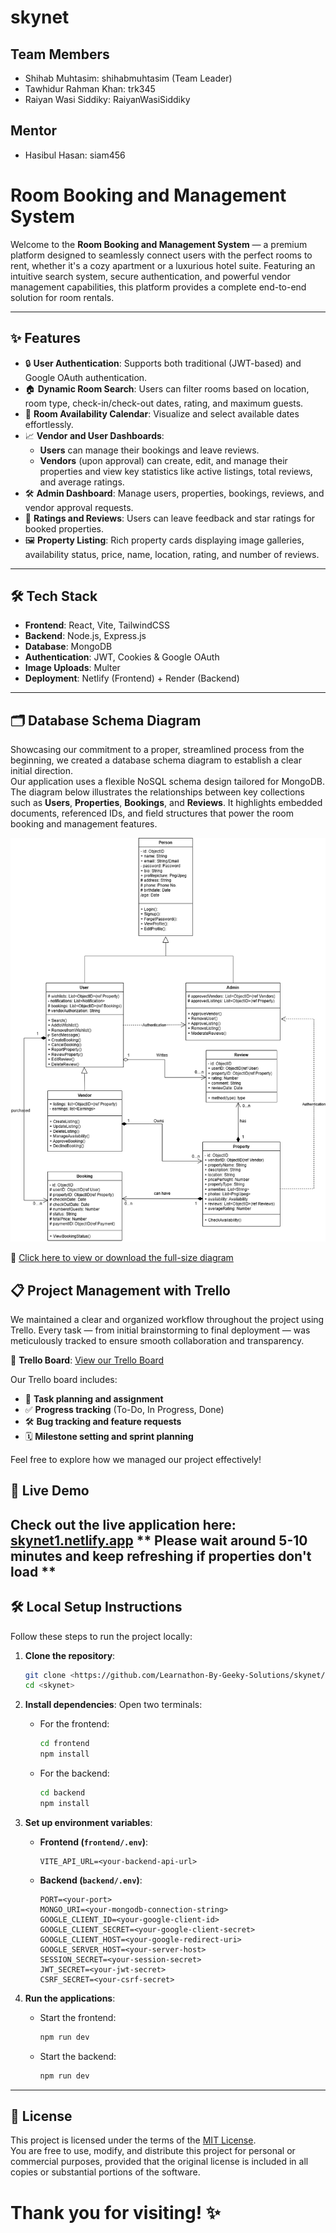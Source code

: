 # skynet

## Team Members
- Shihab Muhtasim: shihabmuhtasim (Team Leader)
- Tawhidur Rahman Khan: trk345
- Raiyan Wasi Siddiky: RaiyanWasiSiddiky

## Mentor
- Hasibul Hasan: siam456

# Room Booking and Management System

Welcome to the **Room Booking and Management System** — a premium platform designed to seamlessly connect users with the perfect rooms to rent, whether it's a cozy apartment or a luxurious hotel suite. Featuring an intuitive search system, secure authentication, and powerful vendor management capabilities, this platform provides a complete end-to-end solution for room rentals.

---

## ✨ Features

- 🔒 **User Authentication**: Supports both traditional (JWT-based) and Google OAuth authentication.
- 🏠 **Dynamic Room Search**: Users can filter rooms based on location, room type, check-in/check-out dates, rating, and maximum guests.
- 📅 **Room Availability Calendar**: Visualize and select available dates effortlessly.
- 📈 **Vendor and User Dashboards**:
  - **Users** can manage their bookings and leave reviews.
  - **Vendors** (upon approval) can create, edit, and manage their properties and view key statistics like active listings, total reviews, and average ratings.
- 🛠️ **Admin Dashboard**: Manage users, properties, bookings, reviews, and vendor approval requests.
- 🌟 **Ratings and Reviews**: Users can leave feedback and star ratings for booked properties.
- 🖼️ **Property Listing**: Rich property cards displaying image galleries, availability status, price, name, location, rating, and number of reviews.

---

## 🛠️ Tech Stack

- **Frontend**: React, Vite, TailwindCSS
- **Backend**: Node.js, Express.js
- **Database**: MongoDB
- **Authentication**: JWT, Cookies & Google OAuth
- **Image Uploads**: Multer
- **Deployment**: Netlify (Frontend) + Render (Backend)

---

## 🗂️ Database Schema Diagram

Showcasing our commitment to a proper, streamlined process from the beginning, we created a database schema diagram to establish a clear initial direction.  
Our application uses a flexible NoSQL schema design tailored for MongoDB. The diagram below illustrates the relationships between key collections such as **Users**, **Properties**, **Bookings**, and **Reviews**. It highlights embedded documents, referenced IDs, and field structures that power the room booking and management features.

![Database Schema](./Schema_Diagram.drawio.png)

📎 [Click here to view or download the full-size diagram](./Schema_Diagram.drawio.png)

## 📋 Project Management with Trello

We maintained a clear and organized workflow throughout the project using Trello. Every task — from initial brainstorming to final deployment — was meticulously tracked to ensure smooth collaboration and transparency.

🔗 **Trello Board**: [View our Trello Board](https://trello.com/invite/b/67aa2e29034f3b4ecd6d085e/ATTIb61d060f8d43f59bca2789210f89d4aeA3B0ADB8/skynetboard)

Our Trello board includes:
- 📌 **Task planning and assignment**
- ✅ **Progress tracking** (To-Do, In Progress, Done)
- 🛠️ **Bug tracking and feature requests**
- 🗓️ **Milestone setting and sprint planning**

Feel free to explore how we managed our project effectively!


## 🚀 Live Demo

Check out the live application here: [skynet1.netlify.app](https://skynet1.netlify.app)
** Please wait around 5-10 minutes and keep refreshing if properties don't load **
---

## 🛠️ Local Setup Instructions

Follow these steps to run the project locally:

1. **Clone the repository**:
   ```bash
   git clone <https://github.com/Learnathon-By-Geeky-Solutions/skynet/>
   cd <skynet>
   ```

2. **Install dependencies**:
   Open two terminals:
   - For the frontend:
     ```bash
     cd frontend
     npm install
     ```
   - For the backend:
     ```bash
     cd backend
     npm install
     ```

3. **Set up environment variables**:
   
   - **Frontend (`frontend/.env`)**:
     ```
     VITE_API_URL=<your-backend-api-url>
     ```

   - **Backend (`backend/.env`)**:
     ```
     PORT=<your-port>
     MONGO_URI=<your-mongodb-connection-string>
     GOOGLE_CLIENT_ID=<your-google-client-id>
     GOOGLE_CLIENT_SECRET=<your-google-client-secret>
     GOOGLE_CLIENT_HOST=<your-google-redirect-uri>
     GOOGLE_SERVER_HOST=<your-server-host>
     SESSION_SECRET=<your-session-secret>
     JWT_SECRET=<your-jwt-secret>
     CSRF_SECRET=<your-csrf-secret>
     ```

4. **Run the applications**:
   - Start the frontend:
     ```bash
     npm run dev
     ```
   - Start the backend:
     ```bash
     npm run dev
     ```

---

## 📄 License

This project is licensed under the terms of the [MIT License](https://github.com/Learnathon-By-Geeky-Solutions/skynet/blob/main/LICENSE).  
You are free to use, modify, and distribute this project for personal or commercial purposes, provided that the original license is included in all copies or substantial portions of the software.


# Thank you for visiting! ✨
